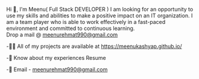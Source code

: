 Hi 👋, I'm Meenu( Full Stack DEVELOPER )
I am looking for an opportunity to use my skills and abilities to make a positive 
      impact on an IT organization. I am a team player who is able to 
      work effectively in a fast-paced environment and committed to
       continuous learning.<br>Drop a mail @ meenurehmat990@gmail.com</p>



-👨‍💻 All of my projects are available at https://meenukashyap.github.io/

-📄 Know about my experiences Resume

-📧 Email - meenurehmat990@gmail.com

<!---
meenukashyap/meenukashyap is a ✨ special ✨ repository because its `README.md` (this file) appears on your GitHub profile.
You can click the Preview link to take a look at your changes.
--->

